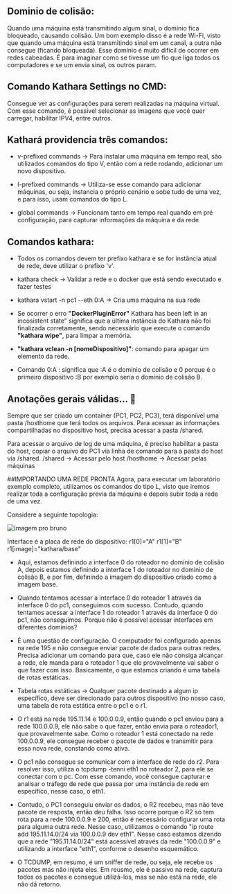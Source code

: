 ## Dominio de colisão: 
Quando uma máquina está transmitindo algum sinal, o domínio fica bloqueado, causando colisão. Um bom exemplo disso é a rede Wi-Fi, visto que quando uma máquina está transmitindo sinal em um canal, a outra não consegue (ficando bloqueada). Esse domínio é muito difícil de ocorrer em redes cabeadas. É para imaginar como se tivesse um fio que liga todos os computadores e se um envia sinal, os outros param.

## Comando Kathara Settings no CMD: 
Consegue ver as configurações para serem realizadas na máquina virtual. Com esse comando, é possível selecionar as imagens que você quer carregar, habilitar IPV4, entre outros.

## Kathará providencia três comandos:
* v-prefixed commands -> Para instalar uma máquina em tempo real, são utilizados comandos do tipo V, então com a rede rodando, adicionar um novo dispositivo.

* l-prefixed commands -> Utiliza-se esse comando para adicionar máquinas, ou seja, instancia o próprio cenário e sobe tudo de uma vez, e para isso, usam comandos do tipo L.

* global commands -> Funcionam tanto em tempo real quando em pré configuração, para capturar informações da máquina e da rede

## Comandos kathara:
* Todos os comandos devem ter prefixo kathara e se for instância atual de rede, deve utilizar o prefixo 'v'.

* kathara check -> Validar a rede e o docker que está sendo executado e fazer testes
* kathara vstart -n pc1 --eth 0:A -> Cria uma máquina na sua rede

* Se ocorrer o erro **"DockerPluginError"** Kathara has been left in an incosistent state” significa que a última instância do Kathara não foi finalizada corretamente, sendo necessário que execute o comando **"kathara wipe"**, para limpar a memória.


* **"kathara vclean -n [nomeDispositivo]"**: comando para apagar um elemento da rede. 

* Comando 0:A : significa que :A é o domínio de colisão e 0 porque é o primeiro dispositivo
:B por exemplo seria o domínio de colisão B.





## Anotações gerais válidas... 📗


Sempre que ser criado um container (PC1, PC2, PC3), terá disponível uma pasta /hosthome que terá todos os arquivos. Para acessar as informações compartilhadas no dispositivo host, precisa acessar a pasta /shared.

Para acessar o arquivo de log de uma máquina, é preciso habilitar a pasta do host, copiar o arquivo do PC1 via linha de comando para a pasta do host via /shared.
/shared -> Acessar pelo host
/hosthome -> Acessar pelas máquinas

##IMPORTANDO UMA REDE PRONTA
Agora, para executar um laboratório exemplo completo, utilizamos os comandos do tipo L, visto que iremos realizar toda a configuração previa da máquina e depois subir toda a rede de uma vez.

Considere a seguinte topologia:

![imagem pro bruno](https://github.com/fultramari/Gerenciamento-e-interoperabilidade-de-Redes/assets/174112183/fe1fcaa4-e820-4965-b587-d4bd767127f7)

Interface é a placa de rede do dispositivo:
r1[0]="A"
r1[1]="B"
r1[image]="kathara/base"

* Aqui, estamos definindo a interface 0 do roteador no domínio de colisão A, depois estamos definindo a interface 1 do roteador no domínio de colisão B, e por fim, definindo a imagem do dispositivo criado como a imagem base.

* Quando tentamos acessar a interface 0 do roteador 1 através da interface 0 do pc1, conseguimos com sucesso. Contudo, quando tentamos acessar a interface 1 do roteador 1 através da interface 0 do pc1, não conseguimos.
Porque não é possível acessar interfaces em diferentes domínios?

* É uma questão de configuração. O computador foi configurado apenas na rede 195 e não consegue enviar pacote de dados para outras redes. Precisa adicionar um comando para que, caso ele não consiga alcançar a rede, ele manda para o roteador 1 que ele provavelmente vai saber o que fazer com isso. Basicamente, o que estamos criando é uma tabela de rotas estáticas.

* Tabela rotas estáticas -> Qualquer pacote destinado a algum ip específico, deve ser direcionado para outros dispositivo (no nosso caso, uma tabela de rota estática entre o pc1 e o r1.

* O r1 está na rede 195.11.14 e 100.0.0.9, então quando o pc1 enviou para a rede 100.0.0.9, ele não sabe o que fazer, então envia para o roteador1, que provavelmente sabe. Como o roteador 1 está conectado na rede 100.0.0.9, ele consegue receber o pacote de dados e transmitir para essa nova rede, constando como ativa.

* O pc1 não consegue se comunicar com a interface de rede do r2. Para resolver isso, utiliza o tcpdump -tenni eth1 no roteador 2, para ele se conectar com o pc. Com esse comando, você consegue capturar e analisar o trafego de rede que passa por uma instância de rede em específico, nesse caso, o eth1.

* Contudo, o PC1 conseguiu enviar os dados, o R2 recebeu, mas não teve pacote de resposta, então deu falha. Isso ocorre porque o R2 só tem rota para a rede 100.0.0.9 e 200, então é necessário configurar uma rota para alguma outra rede. Nesse caso, utilizamos o comando "ip route add 195.11.14.0/24 via 100.0.0.9 dev eth1". Nesse caso estamos dizendo que a rede "195.11.14.0/24" está acessível através da rede "100.0.0.9" e utilizando a interface "eth1", conforme o desenho esquemático.

* O TCDUMP, em resumo, é um sniffer de rede, ou seja, ele recebe os pacotes mas não injeta eles. Em reusmo, ele é passivo na rede, captura todos os pacotes e consegue utilizá-los, mas se não está na rede, ele não dá retorno.

